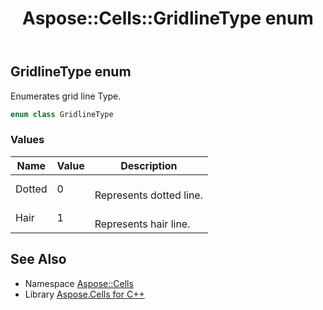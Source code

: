 ﻿---
title: Aspose::Cells::GridlineType enum
linktitle: GridlineType
second_title: Aspose.Cells for C++ API Reference
description: 'Aspose::Cells::GridlineType enum. Enumerates grid line Type in C++.'
type: docs
weight: 21000
url: /cpp/aspose.cells/gridlinetype/
---
## GridlineType enum


Enumerates grid line Type.

```cpp
enum class GridlineType
```

### Values

| Name | Value | Description |
| --- | --- | --- |
| Dotted | 0 | <br>Represents dotted line. |
| Hair | 1 | <br>Represents hair line. |

## See Also

* Namespace [Aspose::Cells](../)
* Library [Aspose.Cells for C++](../../)
